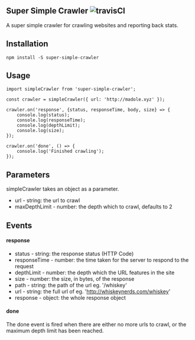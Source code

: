 ## Super Simple Crawler ![travisCI](https://travis-ci.org/madole/super-simple-crawler.svg)

A super simple crawler for crawling websites and reporting back stats.

## Installation
`npm install -S super-simple-crawler`

## Usage

```
import simpleCrawler from 'super-simple-crawler';

const crawler = simpleCrawler({ url: 'http://madole.xyz' });

crawler.on('response', {status, responseTime, body, size} => {
    console.log(status);
    console.log(responseTime);
    console.log(depthLimit);
    console.log(size);
});

crawler.on('done', () => {
    console.log('Finished crawling');
});
```

## Parameters
simpleCrawler takes an object as a parameter.

- url - string: the url to crawl
- maxDepthLimit - number: the depth which to crawl, defaults to 2

## Events

#### response
- status - string: the response status (HTTP Code)
- responseTime - number: the time taken for the server to respond to the request
- depthLimit - number: the depth which the URL features in the site
- size - number: the size, in bytes, of the response
- path - string: the path of the url eg. '/whiskey'
- url - string: the full url of eg. 'http://whiskeynerds.com/whiskey'
- response - object: the whole response object

#### done
The done event is fired when there are either no more urls to crawl, or the maximum
depth limit has been reached.
